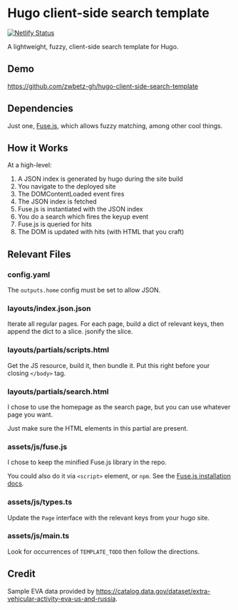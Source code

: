 # Hugo client-side search template

[![Netlify Status](https://api.netlify.com/api/v1/badges/bb28781b-4732-4e74-b3de-c5f27ac37d14/deploy-status)](https://app.netlify.com/sites/hugo-client-side-search-template/deploys)

A lightweight, fuzzy, client-side search template for Hugo.

## Demo

<https://github.com/zwbetz-gh/hugo-client-side-search-template>

## Dependencies

Just one, [Fuse.js](https://fusejs.io/), which allows fuzzy matching, among other cool things.

## How it Works

At a high-level:

1. A JSON index is generated by hugo during the site build
1. You navigate to the deployed site
1. The DOMContentLoaded event fires
1. The JSON index is fetched
1. Fuse.js is instantiated with the JSON index
1. You do a search which fires the keyup event
1. Fuse.js is queried for hits
1. The DOM is updated with hits (with HTML that you craft)

## Relevant Files

### config.yaml

The `outputs.home` config must be set to allow JSON.

### layouts/index.json.json

Iterate all regular pages. For each page, build a dict of relevant keys, then append the dict to a slice. jsonify the slice.

### layouts/partials/scripts.html

Get the JS resource, build it, then bundle it. Put this right before your closing `</body>` tag.

### layouts/partials/search.html

I chose to use the homepage as the search page, but you can use whatever page you want.

Just make sure the HTML elements in this partial are present.

### assets/js/fuse.js

I chose to keep the minified Fuse.js library in the repo.

You could also do it via `<script>` element, or `npm`. See the [Fuse.js installation docs](https://fusejs.io/getting-started/installation.html).

### assets/js/types.ts

Update the `Page` interface with the relevant keys from your hugo site.

### assets/js/main.ts

Look for occurrences of `TEMPLATE_TODO` then follow the directions.

## Credit

Sample EVA data provided by <https://catalog.data.gov/dataset/extra-vehicular-activity-eva-us-and-russia>.
